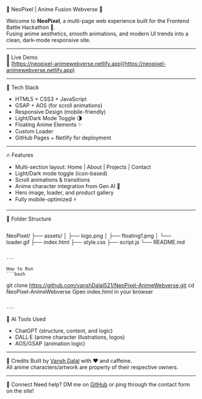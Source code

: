 
🚀 NeoPixel | Anime Fusion Webverse 🌌

Welcome to **NeoPixel**, a multi-page web experience built for the Frontend Battle Hackathon 🥷.  
Fusing anime aesthetics, smooth animations, and modern UI trends into a clean, dark-mode responsive site.

---

🌟 Live Demo  
🔗 [https://neopixel-animewebverse.netlify.app](https://neopixel-animewebverse.netlify.app)

---

🧠 Tech Stack
- HTML5 + CSS3 + JavaScript
- GSAP + AOS (for scroll animations)
- Responsive Design (mobile-friendly)
- Light/Dark Mode Toggle 🌗
- Floating Anime Elements ✨
- Custom Loader
- GitHub Pages + Netlify for deployment

---

🔥 Features
- Multi-section layout: Home | About | Projects | Contact
- Light/Dark mode toggle (icon-based)
- Scroll animations & transitions
- Anime character integration from Gen AI 🎨
- Hero image, loader, and product gallery
- Fully mobile-optimized ⚡

---

🧩 Folder Structure
```
```
NeoPixel/
├── assets/
│   ├── logo.png
│   ├── floating1.png
│   └── loader.gif
├── index.html
├── style.css
├── script.js
└── README.md
```

---

How to Run
```bash
```
git clone https://github.com/vanshDalal521/NeoPixel-AnimeWebverse.git
cd NeoPixel-AnimeWebverse
Open index.html in your browser
```

---
```
🤖 AI Tools Used
- ChatGPT (structure, content, and logic)
- DALL·E (anime character illustrations, logos)
- AOS/GSAP (animation logic)

---

🙌 Credits
Built by [Vansh Dalal](https://github.com/vanshDalal521) with ❤️ and caffeine.  
All anime characters/artwork are property of their respective owners.

---

📩 Connect
Need help? DM me on [GitHub](https://github.com/vanshDalal521) or ping through the contact form on the site!
